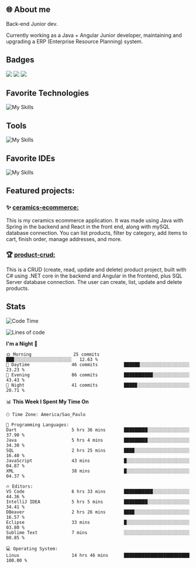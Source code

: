 ## 🌐 About me
Back-end Junior dev.

Currently working as a Java + Angular Junior developer, maintaining and upgrading a ERP (Enterprise Resource Planning) system.


## Badges

<div style="display: inline_block">
  <a href="https://www.credly.com/badges/bc4739f2-3a6a-4965-9292-0904b55d9652/public_url"><img src="https://github.com/user-attachments/assets/0c2e9028-389c-426c-b849-4bd29abbc0cb"></img></a>
  <a href="https://www.credly.com/badges/b0f4b2f6-34ec-4c0b-880f-cde76b902026/public_url"><img src="https://github.com/user-attachments/assets/07231ffe-f6b7-424a-bcc4-543fa6b2d97f"></img></a>
  <a href="https://www.credly.com/badges/63f31529-f407-4018-99b5-57cff1406859"><img src="https://github.com/user-attachments/assets/8d692ed8-6378-45f1-953d-ee95101adbcf"></img></a>

</div>

## Favorite Technologies

![My Skills](https://go-skill-icons.vercel.app/api/icons?i=java,spring,react,angular,typescript,javascript,cs,dotnet&perline=4&titles=true)

## Tools

![My Skills](https://go-skill-icons.vercel.app/api/icons?i=aws,gitlab,git,docker&perline=4&titles=true)

## Favorite IDEs

![My Skills](https://go-skill-icons.vercel.app/api/icons?i=idea,webstorm&perline=3&titles=true)

## Featured projects: 

### :sparkles: [ceramics-ecommerce:](https://github.com/marianarossi/ceramics-ecommerce-API)
This is my ceramics ecommerce application. It was made using Java with Spring in the backend and React in the front end, along with mySQL database connection. You can list products, filter by category, add items to cart, finish order, manage addresses, and more.

### :trophy: [product-crud:](https://github.com/marianarossi/.netCore-product-webAPI)
This is a CRUD (create, read, update and delete) product project, built with C# using .NET core in the backend and Angular in the frontend, plus SQL Server database connection. The user can create, list, update and delete products. 


## Stats

<!--START_SECTION:waka-->
![Code Time](http://img.shields.io/badge/Code%20Time-273%20hrs%2058%20mins-blue)

![Lines of code](https://img.shields.io/badge/From%20Hello%20World%20I%27ve%20Written-41.2%20thousand%20lines%20of%20code-blue)

**I'm a Night 🦉** 

```text
🌞 Morning                25 commits          ███░░░░░░░░░░░░░░░░░░░░░░   12.63 % 
🌆 Daytime                46 commits          ██████░░░░░░░░░░░░░░░░░░░   23.23 % 
🌃 Evening                86 commits          ███████████░░░░░░░░░░░░░░   43.43 % 
🌙 Night                  41 commits          █████░░░░░░░░░░░░░░░░░░░░   20.71 % 
```


📊 **This Week I Spent My Time On** 

```text
🕑︎ Time Zone: America/Sao_Paulo

💬 Programming Languages: 
Dart                     5 hrs 36 mins       █████████░░░░░░░░░░░░░░░░   37.90 % 
Java                     5 hrs 4 mins        █████████░░░░░░░░░░░░░░░░   34.30 % 
SQL                      2 hrs 25 mins       ████░░░░░░░░░░░░░░░░░░░░░   16.40 % 
JavaScript               43 mins             █░░░░░░░░░░░░░░░░░░░░░░░░   04.87 % 
XML                      38 mins             █░░░░░░░░░░░░░░░░░░░░░░░░   04.37 % 

🔥 Editors: 
VS Code                  6 hrs 33 mins       ███████████░░░░░░░░░░░░░░   44.36 % 
IntelliJ IDEA            5 hrs 5 mins        █████████░░░░░░░░░░░░░░░░   34.41 % 
DBeaver                  2 hrs 26 mins       ████░░░░░░░░░░░░░░░░░░░░░   16.57 % 
Eclipse                  33 mins             █░░░░░░░░░░░░░░░░░░░░░░░░   03.80 % 
Sublime Text             7 mins              ░░░░░░░░░░░░░░░░░░░░░░░░░   00.85 % 

💻 Operating System: 
Linux                    14 hrs 46 mins      █████████████████████████   100.00 % 
```


<!--END_SECTION:waka-->
